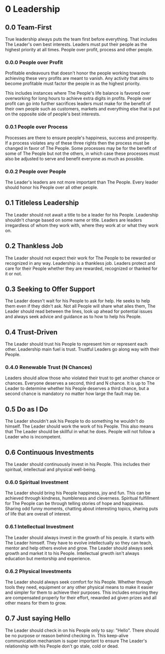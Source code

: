 # 0 Leadership

## 0.0 Team-First
True leadership always puts the team first before everything. That includes The Leader's own best interests. Leaders must put their people as the highest priority at all times. People over profit, process and other people.

### 0.0.0 People over Profit
Profitable endeavours that doesn't honor the people working towards achieving these very profits are meant to vanish. Any activity that aims to become profitable must factor the people in as the highest priority.

This includes instances where The People's life balance is favored over overworking for long hours to achieve extra digits in profits. People over profit can go into further sacrifices leaders must make for the benefit of their own people such as customers, markets and everything else that is put on the opposite side of people's best interests.

### 0.0.1 People over Process
Processes are there to ensure people's happiness, success and prosperity. If a process violates any of these three rights then the process must be changed in favor of The People. Some processes may be for the benefit of some of The People but not the others, in which case these processes must also be adjusted to serve and benefit everyone as much as possible.

### 0.0.2 People over People
The Leader's leaders are not more important than The People. Every leader should honor his People over all other people.

## 0.1 Titleless Leadership
The Leader should not await a title to be a leader for his People. Leadership shouldn't change based on some name or title. Leaders are leaders irregardless of whom they work with, where they work at or what they work on.

## 0.2 Thankless Job
The Leader should not expect their work for The People to be rewarded or recognized in any way. Leadership is a thankless job. Leaders protect and care for their People whether they are rewarded, recognized or thanked for it or not.

## 0.3 Seeking to Offer Support
The Leader doesn't wait for his People to ask for help. He seeks to help them even if they didn't ask. Not all People will share what ailes them, The Leader should read between the lines, look up ahead for potential issues and always seek advice and guidance as to how to help his People.

## 0.4 Trust-Driven
The Leader should trust his People to represent him or represent each other. Leadership main fuel is trust. Trustful Leaders go along way with their People.

### 0.4.0 Renewable Trust (N Chances)
Leaders should allow those who violated their trust to get another chance or chances. Everyone deserves a second, third and N chance. It is up to The Leader to determine whether his People deserves a third chance, but a second chance is mandatory no matter how large the fault may be.

## 0.5 Do as I Do
The Leader shouldn't ask his People to do something he wouldn't do himself. The Leader should work the work of his People. This also means that The Leader should be skillful in what he does. People will not follow a Leader who is incompetent.

## 0.6 Continuous Investments
The Leader should continuously invest in his People. This includes their spiritual, intellectual and physical well-being.

### 0.6.0 Spiritual Investment
The Leader should bring his People happiness, joy and fun. This can be achieved through kindness, humbleness and cleverness. Spiritual fulfillment for The People can be through telling stories of hope and happiness. Sharing odd funny moments, chatting about interesting topics, sharing puts of life that are overall of interest.

### 0.6.1 Intellectual Investment
The Leader should always invest in the growth of his people. it starts with The Leader himself. They have to evolve intellectually so they can teach, mentor and help others evolve and grow. The Leader should always seek growth and market it to his People. Intellectual grwoth isn't always education but mentorship and experience.

### 0.6.2 Physical Investments
The Leader should always seek comfort for his People. Whether through tools they need, equipment or any other physical means to make it easier and simpler for them to achieve their purposes. This includes ensuring they are compensated properly for their effort, rewarded ad given prizes and all other means for them to grow.

## 0.7 Just saying Hello
The Leader should check in on his People only to say: "Hello". There should be no purpose or reason behind checking in. This keep-alive communication mechanism is super important to ensure The Leader's relationship with his People don't go stale, cold or dead.